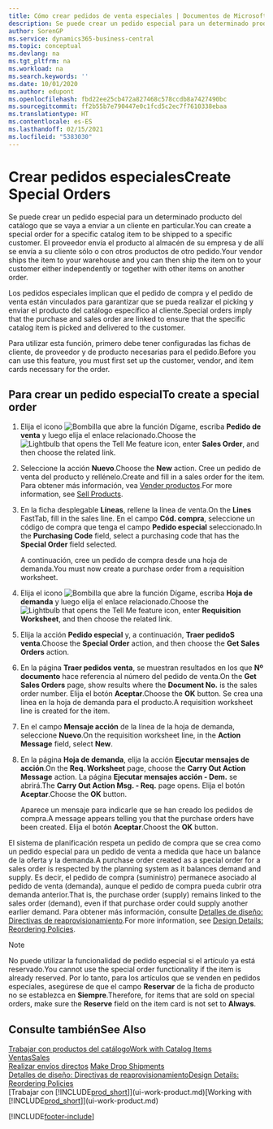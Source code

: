 ```yaml
---
title: Cómo crear pedidos de venta especiales | Documentos de Microsoft
description: Se puede crear un pedido especial para un determinado producto del catálogo que se vaya a enviar a un cliente en particular. El proveedor envía el producto al almacén de su empresa y de allí se envía a su cliente sólo o con otros productos de otro pedido.
author: SorenGP
ms.service: dynamics365-business-central
ms.topic: conceptual
ms.devlang: na
ms.tgt_pltfrm: na
ms.workload: na
ms.search.keywords: ''
ms.date: 10/01/2020
ms.author: edupont
ms.openlocfilehash: fbd22ee25cb472a827468c578ccdb8a7427490bc
ms.sourcegitcommit: ff2b55b7e790447e0c1fcd5c2ec7f7610338ebaa
ms.translationtype: HT
ms.contentlocale: es-ES
ms.lasthandoff: 02/15/2021
ms.locfileid: "5383030"
---
```

# <a name="create-special-orders"></a><span data-ttu-id="e9b00-104">Crear pedidos especiales</span><span class="sxs-lookup"><span data-stu-id="e9b00-104">Create Special Orders</span></span>
<span data-ttu-id="e9b00-105">Se puede crear un pedido especial para un determinado producto del catálogo que se vaya a enviar a un cliente en particular.</span><span class="sxs-lookup"><span data-stu-id="e9b00-105">You can create a special order for a specific catalog item to be shipped to a specific customer.</span></span> <span data-ttu-id="e9b00-106">El proveedor envía el producto al almacén de su empresa y de allí se envía a su cliente sólo o con otros productos de otro pedido.</span><span class="sxs-lookup"><span data-stu-id="e9b00-106">Your vendor ships the item to your warehouse and you can then ship the item on to your customer either independently or together with other items on another order.</span></span>  

<span data-ttu-id="e9b00-107">Los pedidos especiales implican que el pedido de compra y el pedido de venta están vinculados para garantizar que se pueda realizar el picking y enviar el producto del catálogo específico al cliente.</span><span class="sxs-lookup"><span data-stu-id="e9b00-107">Special orders imply that the purchase and sales order are linked to ensure that the specific catalog item is picked and delivered to the customer.</span></span>  

<span data-ttu-id="e9b00-108">Para utilizar esta función, primero debe tener configuradas las fichas de cliente, de proveedor y de producto necesarias para el pedido.</span><span class="sxs-lookup"><span data-stu-id="e9b00-108">Before you can use this feature, you must first set up the customer, vendor, and item cards necessary for the order.</span></span>  

## <a name="to-create-a-special-order"></a><span data-ttu-id="e9b00-109">Para crear un pedido especial</span><span class="sxs-lookup"><span data-stu-id="e9b00-109">To create a special order</span></span>  
1.  <span data-ttu-id="e9b00-110">Elija el icono ![Bombilla que abre la función Dígame](media/ui-search/search_small.png "Dígame qué desea hacer"), escriba **Pedido de venta** y luego elija el enlace relacionado.</span><span class="sxs-lookup"><span data-stu-id="e9b00-110">Choose the ![Lightbulb that opens the Tell Me feature](media/ui-search/search_small.png "Tell me what you want to do") icon, enter **Sales Order**, and then choose the related link.</span></span>  
2. <span data-ttu-id="e9b00-111">Seleccione la acción **Nuevo**.</span><span class="sxs-lookup"><span data-stu-id="e9b00-111">Choose the **New** action.</span></span> <span data-ttu-id="e9b00-112">Cree un  pedido de venta del producto y rellénelo.</span><span class="sxs-lookup"><span data-stu-id="e9b00-112">Create and fill in a  sales order for the item.</span></span> <span data-ttu-id="e9b00-113">Para obtener más información, vea [Vender productos](sales-how-sell-products.md).</span><span class="sxs-lookup"><span data-stu-id="e9b00-113">For more information, see [Sell Products](sales-how-sell-products.md).</span></span>
3.  <span data-ttu-id="e9b00-114">En la ficha desplegable **Líneas**, rellene la línea de venta.</span><span class="sxs-lookup"><span data-stu-id="e9b00-114">On the **Lines** FastTab, fill in the sales line.</span></span> <span data-ttu-id="e9b00-115">En el campo **Cód. compra**, seleccione un código de compra que tenga el campo **Pedido especial** seleccionado.</span><span class="sxs-lookup"><span data-stu-id="e9b00-115">In the **Purchasing Code** field, select a purchasing code that has the **Special Order** field selected.</span></span>

    <span data-ttu-id="e9b00-116">A continuación, cree un pedido de compra desde una hoja de demanda.</span><span class="sxs-lookup"><span data-stu-id="e9b00-116">You must now create a purchase order from a requisition worksheet.</span></span>  
4. <span data-ttu-id="e9b00-117">Elija el icono ![Bombilla que abre la función Dígame](media/ui-search/search_small.png "Dígame qué desea hacer"), escriba **Hoja de demanda** y luego elija el enlace relacionado.</span><span class="sxs-lookup"><span data-stu-id="e9b00-117">Choose the ![Lightbulb that opens the Tell Me feature](media/ui-search/search_small.png "Tell me what you want to do") icon, enter **Requisition Worksheet**, and then choose the related link.</span></span>  
5. <span data-ttu-id="e9b00-118">Elija la acción **Pedido especial** y, a continuación, **Traer pedidoS venta**.</span><span class="sxs-lookup"><span data-stu-id="e9b00-118">Choose the **Special Order** action, and then choose the **Get Sales Orders** action.</span></span>  
6.  <span data-ttu-id="e9b00-119">En la página **Traer pedidos venta**, se muestran resultados en los que **Nº documento** hace referencia al número del pedido de venta.</span><span class="sxs-lookup"><span data-stu-id="e9b00-119">On the **Get Sales Orders** page, show results where the **Document No.** is the sales order number.</span></span> <span data-ttu-id="e9b00-120">Elija el botón **Aceptar**.</span><span class="sxs-lookup"><span data-stu-id="e9b00-120">Choose the **OK** button.</span></span> <span data-ttu-id="e9b00-121">Se crea una línea en la hoja de demanda para el producto.</span><span class="sxs-lookup"><span data-stu-id="e9b00-121">A requisition worksheet line is created for the item.</span></span>  
7.  <span data-ttu-id="e9b00-122">En el campo **Mensaje acción** de la línea de la hoja de demanda, seleccione **Nuevo**.</span><span class="sxs-lookup"><span data-stu-id="e9b00-122">On the requisition worksheet line, in the **Action Message** field, select **New**.</span></span>  
8.  <span data-ttu-id="e9b00-123">En la página **Hoja de demanda**, elija la acción **Ejecutar mensajes de acción**.</span><span class="sxs-lookup"><span data-stu-id="e9b00-123">On the **Req. Worksheet** page, choose the **Carry Out Action Message** action.</span></span> <span data-ttu-id="e9b00-124">La página **Ejecutar mensajes acción - Dem.** se abrirá.</span><span class="sxs-lookup"><span data-stu-id="e9b00-124">The **Carry Out Action Msg. - Req.** page opens.</span></span> <span data-ttu-id="e9b00-125">Elija el botón **Aceptar**.</span><span class="sxs-lookup"><span data-stu-id="e9b00-125">Choose the **OK** button.</span></span>  

    <span data-ttu-id="e9b00-126">Aparece un mensaje para indicarle que se han creado los pedidos de compra.</span><span class="sxs-lookup"><span data-stu-id="e9b00-126">A message appears telling you that the purchase orders have been created.</span></span> <span data-ttu-id="e9b00-127">Elija el botón **Aceptar**.</span><span class="sxs-lookup"><span data-stu-id="e9b00-127">Choost the **OK** button.</span></span>  

<span data-ttu-id="e9b00-128">El sistema de planificación respeta un pedido de compra que se crea como un pedido especial para un pedido de venta a medida que hace un balance de la oferta y la demanda.</span><span class="sxs-lookup"><span data-stu-id="e9b00-128">A purchase order created as a special order for a sales order is respected by the planning system as it balances demand and supply.</span></span> <span data-ttu-id="e9b00-129">Es decir, el pedido de compra (suministro) permanece asociado al pedido de venta (demanda), aunque el pedido de compra pueda cubrir otra demanda anterior.</span><span class="sxs-lookup"><span data-stu-id="e9b00-129">That is, the purchase order (supply) remains linked to the sales order (demand), even if that purchase order could supply another earlier demand.</span></span> <span data-ttu-id="e9b00-130">Para obtener más información, consulte [Detalles de diseño: Directivas de reaprovisionamiento](design-details-reservation-order-tracking-and-action-messaging.md).</span><span class="sxs-lookup"><span data-stu-id="e9b00-130">For more information, see [Design Details: Reordering Policies](design-details-reservation-order-tracking-and-action-messaging.md).</span></span>  

> [!NOTE]  
>  <span data-ttu-id="e9b00-131">No puede utilizar la funcionalidad de pedido especial si el artículo ya está reservado.</span><span class="sxs-lookup"><span data-stu-id="e9b00-131">You cannot use the special order functionality if the item is already reserved.</span></span> <span data-ttu-id="e9b00-132">Por lo tanto, para los artículos que se venden en pedidos especiales, asegúrese de que el campo **Reservar** de la ficha de producto no se establezca en **Siempre**.</span><span class="sxs-lookup"><span data-stu-id="e9b00-132">Therefore, for items that are sold on special orders, make sure the **Reserve** field on the item card is not set to **Always**.</span></span>  

## <a name="see-also"></a><span data-ttu-id="e9b00-133">Consulte también</span><span class="sxs-lookup"><span data-stu-id="e9b00-133">See Also</span></span>  
[<span data-ttu-id="e9b00-134">Trabajar con productos del catálogo</span><span class="sxs-lookup"><span data-stu-id="e9b00-134">Work with Catalog Items</span></span>](inventory-how-work-nonstock-items.md)  
[<span data-ttu-id="e9b00-135">Ventas</span><span class="sxs-lookup"><span data-stu-id="e9b00-135">Sales</span></span>](sales-manage-sales.md)  
<span data-ttu-id="e9b00-136">[Realizar envíos directos](sales-how-drop-shipment.md) </span><span class="sxs-lookup"><span data-stu-id="e9b00-136">[Make Drop Shipments](sales-how-drop-shipment.md) </span></span>  
[<span data-ttu-id="e9b00-137">Detalles de diseño: Directivas de reaprovisionamiento</span><span class="sxs-lookup"><span data-stu-id="e9b00-137">Design Details: Reordering Policies</span></span>](design-details-reservation-order-tracking-and-action-messaging.md)  
<span data-ttu-id="e9b00-138">[Trabajar con [!INCLUDE[prod_short](includes/prod_short.md)]](ui-work-product.md)</span><span class="sxs-lookup"><span data-stu-id="e9b00-138">[Working with [!INCLUDE[prod_short](includes/prod_short.md)]](ui-work-product.md)</span></span>


[!INCLUDE[footer-include](includes/footer-banner.md)]
